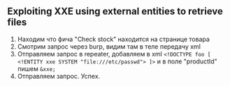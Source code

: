 ## Exploiting XXE using external entities to retrieve files
1. Находим что фича "Check stock" находится на странице товара
2. Смотрим запрос через burp, видим там в теле передачу xml
3. Отправляем запрос в repeater, добавляем в xml `<!DOCTYPE foo [ <!ENTITY xxe SYSTEM "file:///etc/passwd"> ]>` и в поле "productId" пишем `&xxe;`
4. Отправляем запрос. Успех.